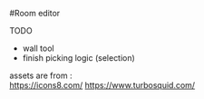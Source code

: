 #Room editor

TODO
- wall tool
- finish picking logic (selection)

assets are from :    
https://icons8.com/
https://www.turbosquid.com/